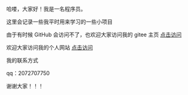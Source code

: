 哈喽，大家好！我是一名程序员。

这里会记录一些我平时用来学习的一些小项目

由于有时候 GitHub 会访问不了，也欢迎大家访问我的 gitee 主页  <a href="https://gitee.com/atliubei"> 点击访问 </a>

欢迎大家访问我的个人网站  <a href="https://blog.long-code.cn/"> 点击访问 </a>

我的联系方式

qq：2072707750

谢谢大家！！！
